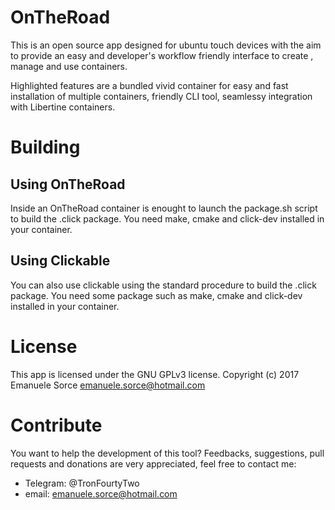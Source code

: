 # OnTheRoad

This is an open source app designed for ubuntu touch devices with the aim to provide an easy and developer's workflow friendly interface to create , manage and use containers.

Highlighted features are a bundled vivid container for easy and fast installation of multiple containers, friendly CLI tool, seamlessy integration with Libertine containers.

# Building

## Using OnTheRoad

Inside an OnTheRoad container is enought to launch the package.sh script to build the .click package. You need make, cmake and click-dev installed in your container.

## Using Clickable

You can also use clickable using the standard procedure to build the .click package. You need some package such as make, cmake and click-dev installed in your container.


# License

This app is licensed under the GNU GPLv3 license. Copyright (c) 2017 Emanuele Sorce emanuele.sorce@hotmail.com

# Contribute

You want to help the development of this tool? Feedbacks, suggestions, pull requests and donations are very appreciated, feel free to contact me:
- Telegram: @TronFourtyTwo
- email: emanuele.sorce@hotmail.com
